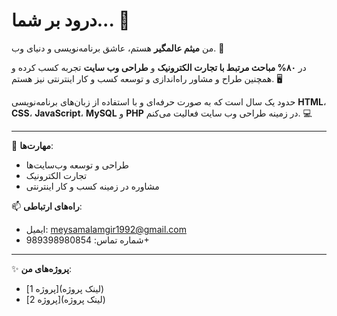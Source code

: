 # درود بر شما... 👋

من **میثم عالمگیر** هستم، عاشق برنامه‌نویسی و دنیای وب. 🚀

در **۸۰% مباحث مرتبط با تجارت الکترونیک** و **طراحی وب سایت** تجربه کسب کرده و همچنین طراح و مشاور راه‌اندازی و توسعه کسب و کار اینترنتی نیز هستم. 🖥️

حدود یک سال است که به صورت حرفه‌ای و با استفاده از زبان‌های برنامه‌نویسی **HTML**، **CSS**، **JavaScript**، **MySQL** و **PHP** در زمینه طراحی وب سایت فعالیت می‌کنم. 💻

---

🔧 **مهارت‌ها**:
- طراحی و توسعه وب‌سایت‌ها
- تجارت الکترونیک
- مشاوره در زمینه کسب و کار اینترنتی

📫 **راه‌های ارتباطی**:
- ایمیل: [meysamalamgir1992@gmail.com](mailto:meysamalamgir1992@gmail.com)
- شماره تماس: 989398980854+

---

✨ **پروژه‌های من**:
- [پروژه 1](لینک پروژه)
- [پروژه 2](لینک پروژه)

